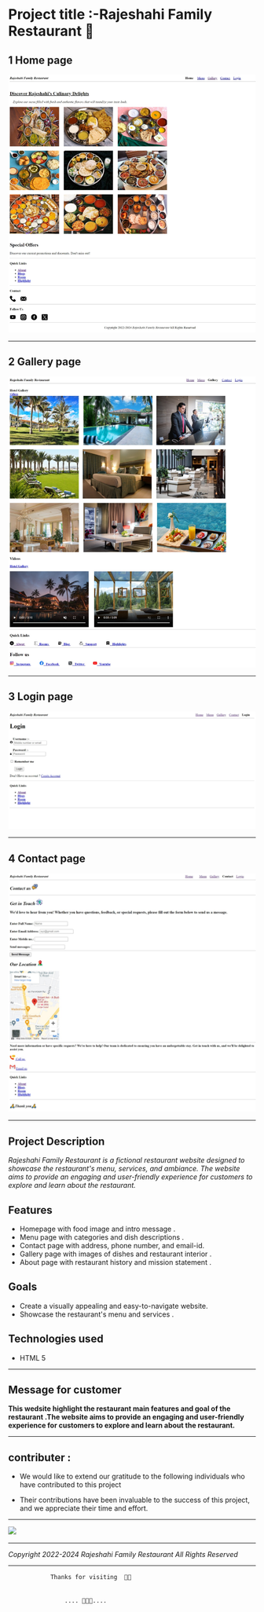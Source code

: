  # Project title :-Rajeshahi Family Restaurant 💖
 ## 1 Home page 
![Home page](./images/Home.jpeg)

---
##  2 Gallery page
![Gallery page](./images/Gallery.jpeg)

---
## 3 Login page
![Login page](./images/login.jpeg)

---
## 4 Contact page
![Contact page](./images/contact1.jpeg)

---

## Project Description

*Rajeshahi Family Restaurant  is a fictional restaurant website designed to showcase the restaurant's menu, services, and ambiance. The website aims to provide an engaging and user-friendly experience for customers to explore and learn about the restaurant.*

## Features
- Homepage with food  image and intro message .
- Menu page with categories and dish descriptions .
- Contact page with address, phone number, and email-id.
- Gallery page with images of dishes and restaurant interior .
- About page with restaurant history and mission statement .

## Goals 
- Create a visually appealing and easy-to-navigate website.
- Showcase the restaurant's menu and services .

## Technologies used
- HTML 5

---

## Message for customer 

**This wedsite highlight the restaurant main features and goal of the restaurant .The website aims to provide an engaging and user-friendly experience for customers to explore and learn about the restaurant.**

---

## contributer :

 -  We would like to extend our gratitude to the following individuals who have contributed to this project

- Their contributions have been invaluable to the success of this project, and we appreciate their time and effort.

---

 <a href="https://github.com/KrushnaBarhate03/icp9.0-html-github-group-13-project-1/graphs/contributors">
  <img src="https://contrib.rocks/image?repo=KrushnaBarhate03/icp9.0-html-github-group-13-project-1" />
</a>

---






*Copyright 2022-2024 Rajeshahi Family Restaurant All Rights Reserved*

---

                Thanks for visiting  🙏🙏


                    .... 🙏🙏🙏....